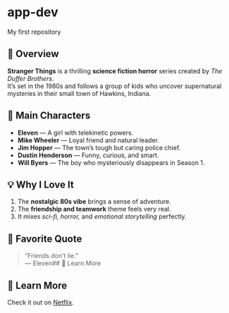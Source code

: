 # app-dev
My first repository
## 📖 Overview
**Stranger Things** is a thrilling **science fiction horror** series created by *The Duffer Brothers*.  
It’s set in the 1980s and follows a group of kids who uncover supernatural mysteries in their small town of Hawkins, Indiana.

## 🌟 Main Characters
- **Eleven** — A girl with telekinetic powers.
- **Mike Wheeler** — Loyal friend and natural leader.
- **Jim Hopper** — The town’s tough but caring police chief.
- **Dustin Henderson** — Funny, curious, and smart.
- **Will Byers** — The boy who mysteriously disappears in Season 1.

## 💡 Why I Love It
1. The **nostalgic 80s vibe** brings a sense of adventure.
2. The **friendship and teamwork** theme feels very real.
3. It mixes *sci-fi, horror,* and *emotional storytelling* perfectly.

## 💬 Favorite Quote
> “Friends don’t lie.”  
> — Eleven## 🔗 Learn More

## 🔗 Learn More
Check it out on [Netflix](https://www.netflix.com/ph/title/80057281).
